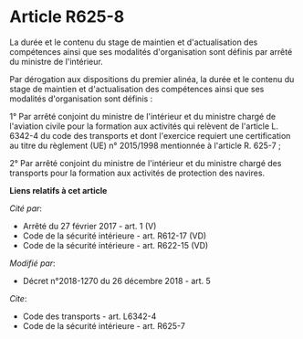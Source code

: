 # Article R625-8

La durée et le contenu du stage de maintien et d'actualisation des compétences ainsi que ses modalités d'organisation sont
définis par arrêté du ministre de l'intérieur. 

Par dérogation aux dispositions du premier alinéa, la durée et le contenu du stage de maintien et d'actualisation des
compétences ainsi que ses modalités d'organisation sont définis : 

1° Par arrêté conjoint du ministre de l'intérieur et du ministre chargé de l'aviation civile pour la formation aux activités
qui relèvent de l'article L. 6342-4 du code des transports et dont l'exercice requiert une certification au titre du
règlement (UE) n° 2015/1998 mentionnée à l'article R. 625-7 ; 

2° Par arrêté conjoint du ministre de l'intérieur et du ministre chargé des transports pour la formation aux activités de
protection des navires.

**Liens relatifs à cet article**

_Cité par_:

  - Arrêté du 27 février 2017 - art. 1 (V)
  - Code de la sécurité intérieure - art. R612-17 (VD)
  - Code de la sécurité intérieure - art. R622-15 (VD)

_Modifié par_:

  - Décret n°2018-1270 du 26 décembre 2018 - art. 5

_Cite_:

  - Code des transports - art. L6342-4
  - Code de la sécurité intérieure - art. R625-7
